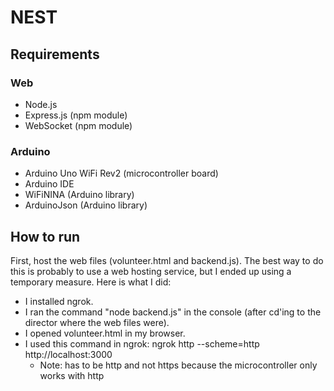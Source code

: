 # NEST

## Requirements

### Web
* Node.js
* Express.js (npm module)
* WebSocket (npm module)

### Arduino
* Arduino Uno WiFi Rev2 (microcontroller board)
* Arduino IDE
* WiFiNINA (Arduino library)
* ArduinoJson (Arduino library)

## How to run

First, host the web files (volunteer.html and backend.js). The best way to do this is probably to use a web hosting service, but I ended up using a temporary measure. Here is what I did:
* I installed ngrok.
* I ran the command "node backend.js" in the console (after cd'ing to the director where the web files were).
* I opened volunteer.html in my browser.
* I used this command in ngrok: ngrok http --scheme=http http://localhost:3000
  * Note: has to be http and not https because the microcontroller only works with http
